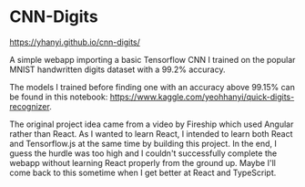 # CNN-Digits

https://yhanyi.github.io/cnn-digits/

A simple webapp importing a basic Tensorflow CNN I trained on the popular MNIST handwritten digits dataset with a 99.2% accuracy.

The models I trained before finding one with an accuracy above 99.15% can be found in this notebook: https://www.kaggle.com/yeohhanyi/quick-digits-recognizer.

The original project idea came from a video by Fireship which used Angular rather than React. As I wanted to learn React, I intended to learn both React and Tensorflow.js at the same time by building this project. In the end, I guess the hurdle was too high and I couldn't successfully complete the webapp without learning React properly from the ground up. Maybe I'll come back to this sometime when I get better at React and TypeScript.